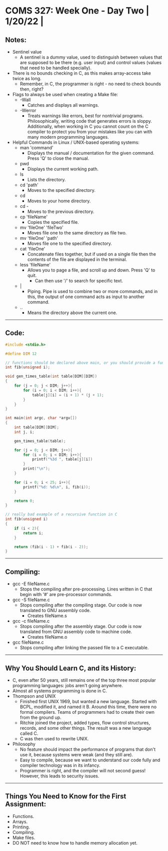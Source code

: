 # **COMS 327: Week One - Day Two | 1/20/22 |**
## **Notes:**
* Sentinel value
    * A sentinel is a dummy value, used to distinguish between values that are supposed to be there (e.g. user input) and control values (values that need to be handled specially).
* There is no bounds checking in C, as this makes array-access take twice as long. 
    * Remember, in C, the programmer is right - no need to check bounds then, right?
* Flags to always be used when creating a Make file:
    * -Wall
        * Catches and displays all warnings.
    * -Werror
        * Treats warnings like errors, best for nontrivial programs. Philosophically, writing code that generates errors is sloppy. Additionally, when working in C you cannot count on the C compiler to protect you from your mistakes like you can with many modern programming languages.
* Helpful Commands in Linux / UNIX-based operating systems:
    * man 'command'
        * Displays the manual / documentation for the given command. Press 'Q' to close the manual.
    * pwd
        * Displays the current working path.
    * ls
        * Lists the directory.
    * cd 'path'
        * Moves to the specified directory.
    * cd
        * Moves to your home directory.
    * cd -
        * Moves to the previous directory.
    * cp 'fileName'
        * Copies the specified file.
    * mv 'fileOne' 'fileTwo'
        * Moves file one to the same directory as file two.
    * mv 'fileOne' 'path'
        * Moves file one to the specified directory.
    * cat 'fileOne'
        * Concatenate files together, but if used on a single file then the contents of the file are displayed in the terminal.
    * less 'fileName'
        * Allows you to page a file, and scroll up and down. Press 'Q' to quit.
            * Can then use '/' to search for specific text.
    * |
        * Piping. Pipe is used to combine two or more commands, and in this, the output of one command acts as input to another command.
    * ..
        * Means the directory above the current one.
---
## **Code:**
```C
#include <stdio.h>

#define DIM 12

// functions should be declared above main, or you should provide a function prototype
int fib(unsigned i);

void gen_times_table(int table[DIM][DIM])
{
    for (j = 0; j < DIM; j++){
        for (i = 0; i < DIM; i++){
            table[j][i] = (i + 1) * (j + 1);
        }
    }
}

int main(int argc, char *argv[])
{
    int table[DIM][DIM];
    int j, i;

    gen_times_table(table);

    for (j = 0; j < DIM; j++){
        for (i = 0; i < DIM; i++){
            printf("%3d ", table[j][i])
        }
        print("\n");
    }

    for (i = 0; i < 25; i++){
        printf("%d: %d\n", i, fib(i));
    }

    return 0;
}

// really bad example of a recursive function in C
int fib(unsigned i)
{
    if (i < 2){
        return i;
    }

    return (fib(i - 1) + fib(i - 2));
}
```
---
## **Compiling:**
* gcc -E fileName.c
    * Stops the compiling after pre-processing. Lines written in C that begin with '#' are pre-processor commands.
* gcc -S fileName.c
    * Stops compiling after the compiling stage. Our code is now translated to GNU assembly code.
        * Creates fileName.s
* gcc -c fileName.c
    * Stops compiling after the assembly stage. Our code is now translated from GNU assembly code to machine code.
        * Creates fileName.o
* gcc fileName.c
    * Stops compiling after linking the passed file to a C executable.
---
## **Why You Should Learn C, and its History:**
* C, even after 50 years, still remains one of the top three most popular programming languages: jobs aren't going anywhere.
* Almost all systems programming is done in C.
* Thompson and UNIX
    * Finished first UNIX 1969, but wanted a new language. Started with BCPL, modified it, and named it B. Around this time, there were no formal compilers. Teams of programmers had to create their own from the ground up.
    * Ritchie joined the project, added types, flow control structures, records, and some other things. The result was a new language called C. 
    * C was then used to rewrite UNIX.
* Philosophy
    * No feature should impact the performance of programs that don't use it, because systems were weak (and they still are).
    * Easy to compile, because we want to understand our code fully and compiler technology was in its infancy.
    * Programmer is right, and the compiler will not second guess! However, this leads to security issues.
---
## **Things You Need to Know for the First Assignment:**
* Functions.
* Arrays.
* Printing.
* Compiling.
* Make files.
* DO NOT need to know how to handle memory allocation yet.